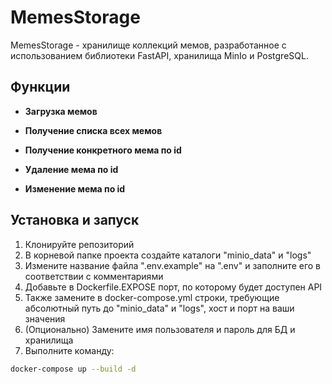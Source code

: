 # MemesStorage

MemesStorage - хранилище коллекций мемов, разработанное с использованием библиотеки FastAPI, хранилища MinIo и PostgreSQL.

## Функции

- **Загрузка мемов**
  
- **Получение списка всех мемов**
  
- **Получение конкретного мема по id**

- **Удаление мема по id**

- **Изменение мема по id**

## Установка и запуск

1. Клонируйте репозиторий
2. В корневой папке проекта создайте каталоги "minio_data" и "logs"
3. Измените название файла ".env.example" на ".env" и заполните его в соответствии с комментариями
4. Добавьте в Dockerfile.EXPOSE порт, по которому будет доступен API
5. Также замените в docker-compose.yml строки, требующие абсолютный путь до "minio_data" и "logs", хост и порт на ваши значения
6. (Опционально) Замените имя пользователя и пароль для БД и хранилища
7. Выполните команду:
```bash
docker-compose up --build -d
```